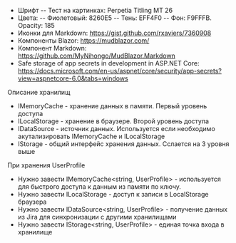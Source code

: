 ﻿- Шрифт
-- Тест на картинках: Perpetia Titling MT 26
- Цвета:
-- Фиолетовый: 8260E5
-- Тень: EFF4F0
-- Фон: F9FFFB. Opacity: 185
- Иконки для Markdown: https://gist.github.com/rxaviers/7360908
- Компоненты Blazor: https://mudblazor.com/
- Компонент Markdown: https://github.com/MyNihongo/MudBlazor.Markdown
- Safe storage of app secrets in development in ASP.NET Core: https://docs.microsoft.com/en-us/aspnet/core/security/app-secrets?view=aspnetcore-6.0&tabs=windows


Описание хранилищ
- IMemoryCache - хранение данных в памяти. Первый уровень доступа
- ILocalStorage - хранение в браузере. Второй уровень доступа
- IDataSource - источник данных. Используется если необходимо акутализировать IMemoryCache и ILocalStorage
- IStorage - общий интерфейс хранения данных. Сслается на 3 уровня выше

При хранения UserProfile
- Нужно завести IMemoryCache<string, UserProfile> - используется для быстрого доступа к данным из памяти по ключу.
- Нужно завести ILocalStorage<UserProfile> - доступ к записи в LocalStorage браузера
- Нужно завести IDataSource<string, UserProfile> - получение данных из Jira для синхронизации с другими хранилищами
- Нужно завести IStorage<string, UserProfile> - единая точка входа в хранилище